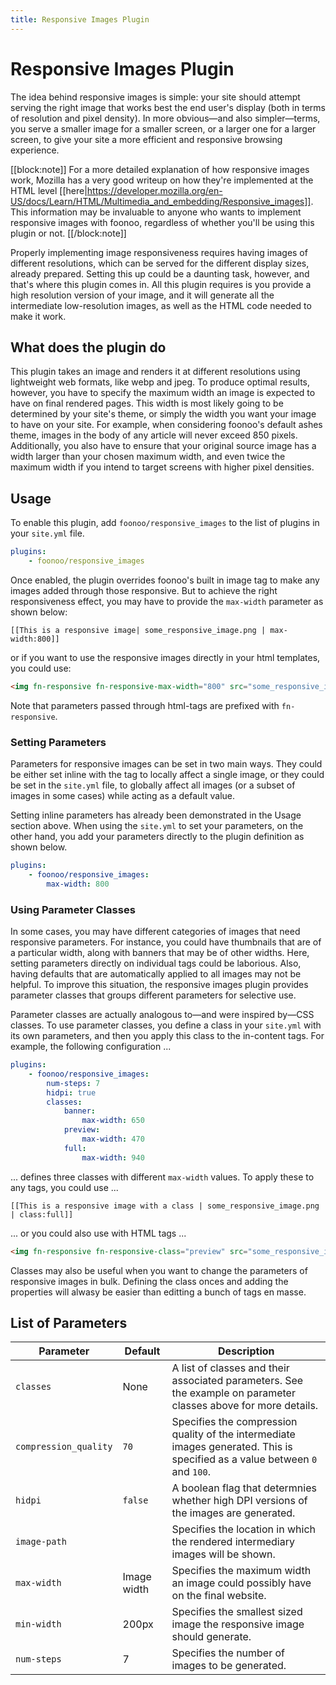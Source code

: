 ```yaml
---
title: Responsive Images Plugin
---
```

# Responsive Images Plugin
The idea behind responsive images is simple: your site should attempt serving the right image that works best the end user's display (both in terms of resolution and pixel density). In more obvious—and also simpler—terms, you serve a smaller image for a smaller screen, or a larger one for a larger screen, to give your site a more efficient and responsive browsing experience. 

[[block:note]]
For a more detailed explanation of how responsive images work, Mozilla has a very good writeup on how they're implemented at the HTML level [[here|https://developer.mozilla.org/en-US/docs/Learn/HTML/Multimedia_and_embedding/Responsive_images]]. This information may be invaluable to anyone who wants to implement responsive images with foonoo, regardless of whether you'll be using this plugin or not.
[[/block:note]]

Properly implementing image responsiveness requires having images of different resolutions, which can be served for the different display sizes, already prepared. Setting this up could be a daunting task, however, and that's where this plugin comes in. All this plugin requires is you provide a high resolution version of your image, and it will generate all the intermediate low-resolution images, as well as the HTML code needed to make it work.

## What does the plugin do
This plugin takes an image and renders it at different resolutions using lightweight web formats, like webp and jpeg. To produce optimal results, however, you have to specify the maximum width an image is expected to have on final rendered pages. This width is most likely going to be determined by your site's theme, or simply the width you want your image to have on your site. For example, when considering foonoo's default ashes theme, images in the body of any article will never exceed 850 pixels. Additionally, you also have to ensure that your original source image has a width larger than your chosen maximum width, and even twice the maximum width if you intend to target screens with higher pixel densities. 

## Usage
To enable this plugin, add `foonoo/responsive_images` to the list of plugins in your `site.yml` file. 


```yml
plugins:
    - foonoo/responsive_images
```

Once enabled, the plugin overrides foonoo's built in image tag to make any images added through those responsive. But to achieve the right responsiveness effect, you may have to provide the `max-width` parameter as shown below:

    [[This is a responsive image| some_responsive_image.png | max-width:800]]

or if you want to use the responsive images directly in your html templates, you could use:

```html
<img fn-responsive fn-responsive-max-width="800" src="some_responsive_image.png"/>
```

Note that parameters passed through html-tags are prefixed with `fn-responsive`. 


### Setting Parameters
Parameters for responsive images can be set in two main ways. They could be either set inline with the tag to locally affect a single image, or they could be set in the `site.yml` file, to globally affect all images (or a subset of images in some cases) while acting as a default value.

Setting inline parameters has already been demonstrated in the Usage section above. When using the `site.yml` to set your parameters, on the other hand, you add your parameters directly to the plugin definition as shown below.
                         
```yml
plugins:
    - foonoo/responsive_images:
        max-width: 800
```

### Using Parameter Classes
In some cases, you may have different categories of images that need responsive parameters. For instance, you could have thumbnails that are of a particular width, along with banners that may be of other widths. Here, setting parameters directly on individual tags could be laborious. Also, having defaults that are automatically applied to all images may not be helpful. To improve this situation, the responsive images plugin provides parameter classes that groups different parameters for selective use.

Parameter classes are actually analogous to—and were inspired by—CSS classes. To use parameter classes, you define a class in your `site.yml` with its own parameters, and then you apply this class to the in-content tags. For example, the following configuration ...

```yml
plugins:
    - foonoo/responsive_images:
        num-steps: 7
        hidpi: true
        classes:
            banner:
                max-width: 650
            preview:
                max-width: 470
            full:
                max-width: 940
```
... defines three classes with different `max-width` values. To apply these to any tags, you could use ...

```
[[This is a responsive image with a class | some_responsive_image.png | class:full]]
```

... or you could also use with HTML tags ...

```html
<img fn-responsive fn-responsive-class="preview" src="some_responsive_image.png" />
```

Classes may also be useful when you want to change the parameters of responsive images in bulk. Defining the class onces and adding the properties will alwasy be easier than editting a bunch of tags en masse.


## List of Parameters

 Parameter            | Default    | Description
--------------------- |------------|-------------------------------
`classes`             | None       | A list of classes and their associated parameters. See the example on parameter classes above for more details.
`compression_quality` | `70`       | Specifies the compression quality of the intermediate images generated. This is specified as a value between `0` and `100`.
`hidpi`               | `false`    | A boolean flag that determnies whether high DPI versions of the images are generated.
`image-path`          |            | Specifies the location in which the rendered intermediary images will be shown.
`max-width`           | Image width| Specifies the maximum width an image could possibly have on the final website.
`min-width`           | 200px      | Specifies the smallest sized image the responsive image should generate.
`num-steps`           | 7          | Specifies the number of images to be generated.